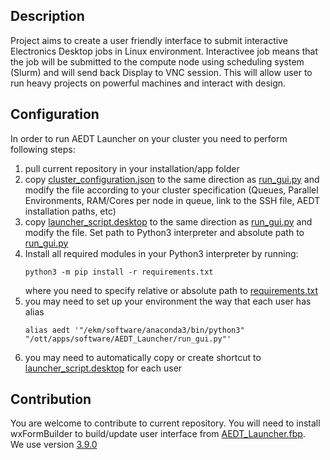 ## Description
Project aims to create a user friendly interface to submit interactive Electronics Desktop jobs in Linux environment.
Interactivee job means that the job will be submitted to the compute node using scheduling system (Slurm) and will send
back Display to VNC session. This will allow user to run heavy projects on powerful machines and interact with design.

## Configuration
In order to run AEDT Launcher on your cluster you need to perform following steps:
1. pull current repository in your installation/app folder
2. copy [cluster_configuration.json](AEDT_Launcher/templates/cluster_configuration.json) to the same direction as 
[run_gui.py](AEDT_Launcher/run_gui.py) and modify the file according to your cluster specification (Queues, Parallel
Environments, RAM/Cores per node in queue, link to the SSH file, AEDT installation paths, etc)
3. copy [launcher_script.desktop](AEDT_Launcher/templates/launcher_script.desktop) to the same direction as 
[run_gui.py](AEDT_Launcher/run_gui.py) and modify the file. Set path to Python3 interpreter and absolute path to 
[run_gui.py](AEDT_Launcher/run_gui.py)
4. Install all required modules in your Python3 interpreter by running:
    ~~~
    python3 -m pip install -r requirements.txt
    ~~~
    where you need to specify relative or absolute path to [requirements.txt](AEDT_Launcher/requirements.txt)
5. you may need to set up your environment the way that each user has alias
    ~~~
    alias aedt '"/ekm/software/anaconda3/bin/python3" "/ott/apps/software/AEDT_Launcher/run_gui.py"'
    ~~~
6. you may need to automatically copy or create shortcut to 
[launcher_script.desktop](AEDT_Launcher/templates/launcher_script.desktop) for each user

## Contribution
You are welcome to contribute to current repository.
You will need to install wxFormBuilder to build/update user interface from [AEDT_Launcher.fbp](AEDT_Launcher/AEDT_Launcher.fbp).  
We use version [3.9.0](https://github.com/wxFormBuilder/wxFormBuilder/releases/tag/v3.9.0)